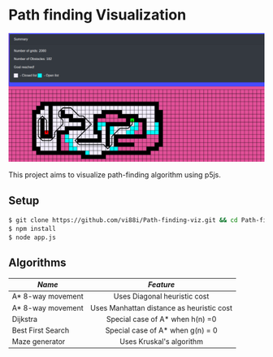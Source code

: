# Path finding Visualization

![alt text](./assets/img.png "Path finding algorithms")

This project aims to visualize path-finding algorithm using p5js.  

## Setup 
```bash
$ git clone https://github.com/vi88i/Path-finding-viz.git && cd Path-finding-viz
$ npm install
$ node app.js
```

## Algorithms

| *Name*            |     *Feature*  |
|----------------|:-------------:|
| A* 8-way movement | Uses Diagonal heuristic cost |
| A* 8-way movement | Uses Manhattan distance as heuristic cost |
| Dijkstra | Special case of A* when h(n) =0 |
| Best First Search | Special case of A* when g(n) = 0 |
| Maze generator | Uses Kruskal's algorithm |
